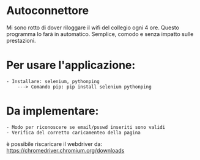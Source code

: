 # Autoconnettore
Mi sono rotto di dover riloggare il wifi del collegio ogni 4 ore. Questo programma lo farà in automatico. Semplice, comodo e senza impatto sulle prestazioni.

# Per usare l'applicazione:
    - Installare: selenium, pythonping
        ---> Comando pip: pip install selenium pythonping

# Da implementare:
    - Modo per riconoscere se email/psswd inseriti sono validi
    - Verifica del corretto caricamenteo della pagina

è possibile riscaricare il webdriver da: https://chromedriver.chromium.org/downloads
